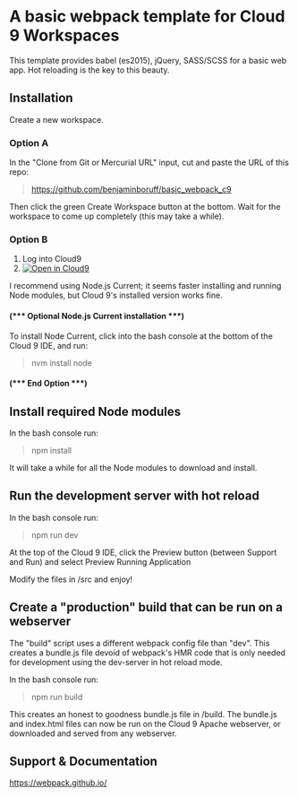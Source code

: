 # A basic webpack template for Cloud 9 Workspaces
This template provides babel (es2015), jQuery, SASS/SCSS for
a basic web app. Hot reloading is the key to
this beauty.

## Installation
Create a new workspace.

### Option A
In the "Clone from Git or Mercurial URL" input,
cut and paste the URL of this repo:

> https://github.com/benjaminboruff/basic_webpack_c9

Then click the green Create Workspace button at the bottom.
Wait for the workspace to come up completely (this may take 
a while).

### Option B
1. Log into Cloud9
2. [![Open in Cloud9](https://img.shields.io/badge/Open%20in-Cloud9-blue.svg?style=flat-square)](https://c9.io/auth/github?r=https%3A%2F%2Fc9.io%2Fopen%2F%3Fclone_url%3Dhttps%253A%252F%252Fgithub.com%252Fbenjaminboruff%252Fbasic_webpack_c9.git)

I recommend using Node.js Current; it seems faster installing and
running Node modules, but Cloud 9's installed version works fine.

#### (*** Optional Node.js Current installation ***) 
To install Node Current, click into the bash console at
the bottom of the Cloud 9 IDE, and run:

> nvm install node

#### (*** End Option ***)

## Install required Node modules
In the bash console run:

> npm install

It will take a while for all the Node modules to download
and install.

## Run the development server with hot reload
In the bash console run:

> npm run dev

At the top of the Cloud 9 IDE, click the
Preview button (between Support and Run) and
select Preview Running Application

Modify the files in /src and enjoy!

## Create a "production" build that can be run on a webserver

The "build" script uses a different webpack config file than
"dev". This creates a bundle.js file devoid of webpack's HMR
code that is only needed for development using the dev-server
in hot reload mode.

In the bash console run:

> npm run build

This creates an honest to goodness bundle.js file 
in /build. The bundle.js and index.html files
can now be run on the Cloud 9 Apache webserver, or downloaded
and served from any webserver.

## Support & Documentation

https://webpack.github.io/
